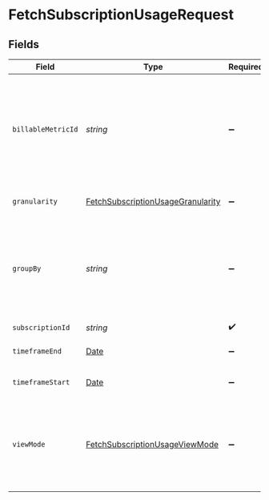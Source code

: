 # FetchSubscriptionUsageRequest


## Fields

| Field                                                                                                                                                                                  | Type                                                                                                                                                                                   | Required                                                                                                                                                                               | Description                                                                                                                                                                            | Example                                                                                                                                                                                |
| -------------------------------------------------------------------------------------------------------------------------------------------------------------------------------------- | -------------------------------------------------------------------------------------------------------------------------------------------------------------------------------------- | -------------------------------------------------------------------------------------------------------------------------------------------------------------------------------------- | -------------------------------------------------------------------------------------------------------------------------------------------------------------------------------------- | -------------------------------------------------------------------------------------------------------------------------------------------------------------------------------------- |
| `billableMetricId`                                                                                                                                                                     | *string*                                                                                                                                                                               | :heavy_minus_sign:                                                                                                                                                                     | When specified in conjunction with `group_by`, this parameter filters usage to a single billable metric. Note that both `group_by` and `billable_metric_id` must be specific together. |                                                                                                                                                                                        |
| `granularity`                                                                                                                                                                          | [FetchSubscriptionUsageGranularity](../../models/operations/fetchsubscriptionusagegranularity.md)                                                                                      | :heavy_minus_sign:                                                                                                                                                                     | This determines the windowing of usage reporting.                                                                                                                                      |                                                                                                                                                                                        |
| `groupBy`                                                                                                                                                                              | *string*                                                                                                                                                                               | :heavy_minus_sign:                                                                                                                                                                     | When specified in conjunction with `billable_metric_id`, this parameter groups by the key provided. Note that both `group_by` and `billable_metric_id` must be specific together.      |                                                                                                                                                                                        |
| `subscriptionId`                                                                                                                                                                       | *string*                                                                                                                                                                               | :heavy_check_mark:                                                                                                                                                                     | N/A                                                                                                                                                                                    |                                                                                                                                                                                        |
| `timeframeEnd`                                                                                                                                                                         | [Date](https://developer.mozilla.org/en-US/docs/Web/JavaScript/Reference/Global_Objects/Date)                                                                                          | :heavy_minus_sign:                                                                                                                                                                     | Usage returned is _exclusive_ of `timeframe_end`                                                                                                                                       | 2022-02-02T05:00:00Z                                                                                                                                                                   |
| `timeframeStart`                                                                                                                                                                       | [Date](https://developer.mozilla.org/en-US/docs/Web/JavaScript/Reference/Global_Objects/Date)                                                                                          | :heavy_minus_sign:                                                                                                                                                                     | Usage returned is _inclusive_ of `timeframe_start`                                                                                                                                     | 2022-02-02T05:00:00Z                                                                                                                                                                   |
| `viewMode`                                                                                                                                                                             | [FetchSubscriptionUsageViewMode](../../models/operations/fetchsubscriptionusageviewmode.md)                                                                                            | :heavy_minus_sign:                                                                                                                                                                     | `periodic` returns usage for each window (configured by `granularity`) and `cumulative` returns the usage since the beginning of the billing period. The default is `periodic`.        |                                                                                                                                                                                        |